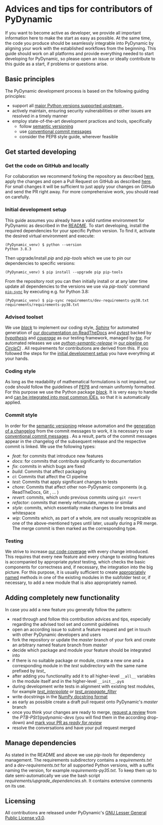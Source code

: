 # Advices and tips for contributors of PyDynamic

If you want to become active as developer, we provide all important information
here to make the start as easy as possible. At the same time, the code you produce
should be seamlessly integrable into PyDynamic by aligning your work with the
established workflows from the beginning. This guide should work on all platforms and
provide everything needed to start developing for PyDynamic, so please open an issue
or ideally contribute to this guide as a start, if problems or questions arise.

## Basic principles

The PyDynamic development process is based on the following guiding principles: 

- support all [major Python versions supported upstream
  ](https://devguide.python.org/#status-of-python-branches).
- actively maintain, ensuring security vulnerabilities or other issues
  are resolved in a timely manner 
- employ state-of-the-art development practices and tools, specifically
  - follow [semantic versioning](https://semver.org/)
  - use [conventional commit messages](https://www.conventionalcommits.org/en/v1.0.0/)
  - consider the PEP8 style guide, wherever feasible

## Get started developing

### Get the code on GitHub and locally

For collaboration we recommend forking the repository as described 
[here](https://help.github.com/en/articles/fork-a-repo), apply the changes and open a
Pull Request on GitHub as described
[here](https://help.github.com/en/articles/creating-a-pull-request). For small
changes it will be sufficient to just apply your changes on GitHub and send the PR
right away. For more comprehensive work, you should read on carefully.
   
### Initial development setup

This guide assumes you already have a valid runtime environment for PyDynamic as
described in the [README](../README.md). To start developing, install the required
dependencies for your specific Python version. To find it, activate the desired
virtual environment and execute:

```shell
(PyDynamic_venv) $ python --version
Python 3.8.3
```

Then upgrade/install _pip_ and _pip-tools_ which we use to pin our dependencies to
specific versions:
 
```shell
(PyDynamic_venv) $ pip install --upgrade pip pip-tools
```

From the repository root you can then initially install or at any later time update
all dependencies to the versions we use via _pip-tools_' command 
[`pip-sync`](https://pypi.org/project/pip-tools/#example-usage-for-pip-sync) by
executing e.g. for Python 3.8:

```shell
(PyDynamic_venv) $ pip-sync requirements/dev-requirements-py38.txt requirements/requirements-py38.txt
```

### Advised toolset

We use [_black_](https://pypi.org/project/black/) to implement our coding style,
[_Sphinx_](https://pypi.org/project/Sphinx/) for automated generation of [our
 documentation on ReadTheDocs](https://pydynamic.readthedocs.io/en/latest/) and
[_pytest_](https://pypi.org/project/pytest/) backed by
[_hypothesis_](https://pypi.org/project/hypothesis/) and
[_coverage_](https://pypi.org/project/coverage/) as our testing framework, managed by
[_tox_](https://pypi.org/project/tox/). For automated releases we use
[_python-semantic-release_](https://github.com/relekang/python-semantic-release) in
[our pipeline on _CircleCI_](https://app.circleci.com/pipelines/github/PTB-PSt1/PyDynamic)
. All requirements for contributions are derived from this. If you followed the
steps for the [initial development setup](#Initial-development-setup) you have
everything at your hands.

### Coding style

As long as the readability of mathematical formulations is not impaired, our code
should follow the guidelines of [PEP8](https://www.python.org/dev/peps/pep-0008/) and
remain uniformly formatted.  For this purpose we use the Python package
[_black_](https://pypi.org/project/black/). It is very easy to handle and [can be
 integrated into most common IDEs](https://github.com/psf/black#editor-integration),
so that it is automatically applied.

### Commit style

In order for the [semantic versioning](https://semver.org/) release automation and the
[generation of a changelog](https://github.com/PTB-PSt1/PyDynamic/releases/tag/v1.4.0)
from the commit messages to work, it is necessary to use 
[conventional commit messages](https://www.conventionalcommits.org/en/v1.0.0/#summary)
. As a result, parts of the commit messages appear in the changelog of the subsequent
release and the respective commit is linked. We use the following types:

- _feat_: for commits that introduce new features 
- _docs_: for commits that contribute significantly to documentation
- _fix_: commits in which bugs are fixed
- _build_: Commits that affect packaging
- _ci_: Commits that affect the CI pipeline
- _test_: Commits that apply significant changes to tests
- _chore_: Commits that affect other non-PyDynamic components (e.g. ReadTheDocs, Git
, ... )
- _revert_: commits, which undo previous commits using `git revert`
- _refactor_: commits that merely reformulate, rename or similar
- _style_: commits, which essentially make changes to line breaks and whitespace
- _wip_: Commits which, as part of a whole, are not usually recognizable as one of the
  above-mentioned types until later, usually during a PR merge.  The merge commit is
  then marked as the corresponding type.

###  Testing

We strive to increase [our code coverage](https://codecov.io/gh/PTB-PSt1/PyDynamic) with 
every change introduced. This requires that every new feature and every change to 
existing features is accompanied by appropriate _pytest_ testing, which checks the basic
components for correctness and, if necessary, the integration into the big picture.
For this purpose, it is usually sufficient to create
[appropriately named](https://docs.pytest.org/en/latest/goodpractices.html#conventions-for-python-test-discovery)
methods in one of the existing modules in the subfolder test or, if necessary, to add
a new module that is also appropriately named.

## Adding completely new functionality

In case you add a new feature you generally follow the pattern:

- read through and follow this contribution advices and tips, especially regarding 
  the advised tool set and commit guidelines
- open an according issue to submit a feature request and get in touch with other
  PyDynamic developers and users
- fork the repository or update the _master_ branch of your fork and create an
  arbitrary named feature branch from _master_
- decide which package and module your feature should be integrated into
- if there is no suitable package or module, create a new one and a corresponding
  module in the _test_ subdirectory with the same name prefixed by _test__
- after adding you functionality add it to all higher-level `__all__` variables in
  the module itself and in the higher-level `__init__.py`s
- during development write tests in alignment with existing test modules, for example
  [_test_interpolate_](https://github.com/PTB-PSt1/PyDynamic/blob/master/test/test_interpolate.py)
  or [_test_propagate_filter_](https://github.com/PTB-PSt1/PyDynamic/blob/master/test/test_propagate_filter.py)
- write docstrings in the
  [NumPy docstring format](https://numpydoc.readthedocs.io/en/latest/format.html#docstring-standard)
- as early as possible create a draft pull request onto PyDynamic's _master_ branch
- once you think your changes are ready to merge,
  [request a review](https://help.github.com/en/github/collaborating-with-issues-and-pull-requests/requesting-a-pull-request-review)
   from the _PTB-PSt1/pydynamic-devs_ (you will find them in the according drop-down) and
   [mark your PR as _ready for review_](https://help.github.com/en/github/collaborating-with-issues-and-pull-requests/changing-the-stage-of-a-pull-request#marking-a-pull-request-as-ready-for-review)
- resolve the conversations and have your pull request merged 

## Manage dependencies

As stated in the README and above we use _pip-tools_ for dependency management. The
requirements subdirectory contains a _requirements.txt_ and a _dev-requirements.txt_
for all supported Python versions, with a suffix naming the version, for example
_requirements-py35.txt_. To keep them up to date semi-automatically we use the bash
script _requirements/upgrade_dependencies.sh_. It contains extensive comments on its
use.

## Licensing

All contributions are released under PyDynamic's 
[GNU Lesser General Public License v3.0](https://github.com/PTB-PSt1/PyDynamic/blob/master/licence.txt).